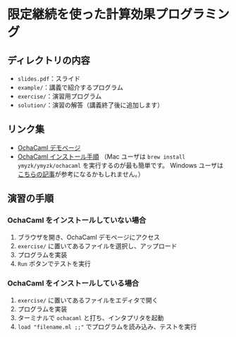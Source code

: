 # 限定継続を使った計算効果プログラミング

## ディレクトリの内容
- `slides.pdf`：スライド
- `example/`：講義で紹介するプログラム
- `exercise/`：演習用プログラム
- `solution/`：演習の解答（講義終了後に追加します）

## リンク集
- [OchaCaml デモページ](http://pllab.is.ocha.ac.jp/~asai/OchaCaml/demo/)
- [OchaCaml インストール手順](http://pllab.is.ocha.ac.jp/~asai/OchaCaml/)
（Mac ユーザは `brew install ymyzk/ymyzk/ochacaml` を実行するのが最も簡単です。
Windows ユーザは[こちらの記事](https://bleis-tift.hatenablog.com/entry/how-to-install-ochacaml-into-wsl)が参考になるかもしれません。）

## 演習の手順

### OchaCaml をインストールしていない場合
1. ブラウザを開き、OchaCaml デモページにアクセス
2. `exercise/` に置いてあるファイルを選択し、アップロード
3. プログラムを実装
4. `Run` ボタンでテストを実行

### OchaCaml をインストールしている場合
1. `exercise/` に置いてあるファイルをエディタで開く
2. プログラムを実装
3. ターミナルで `ochacaml` と打ち、インタプリタを起動
4. `load "filename.ml ;;"` でプログラムを読み込み、テストを実行